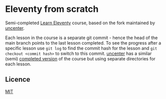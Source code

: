 # Eleventy from scratch

Semi-completed [Learn Eleventy](https://learn-eleventy.pages.dev) course, based on the fork maintained by [uncenter](https://github.com/uncenter/learn-eleventy).

Each lesson in the course is a separate git commit - hence the head of the main branch points to the last lesson completed. To see the progress after a specific lesson use `git log` to find the commit hash for the lesson and `git checkout <commit hash>` to switch to this commit. [uncenter](https://github.com/uncenter/) has a similar (semi) [completed version](https://github.com/uncenter/learn-eleventy-completed) of the course but using separate directories for each lesson.

## Licence

[MIT](LICENSE)

